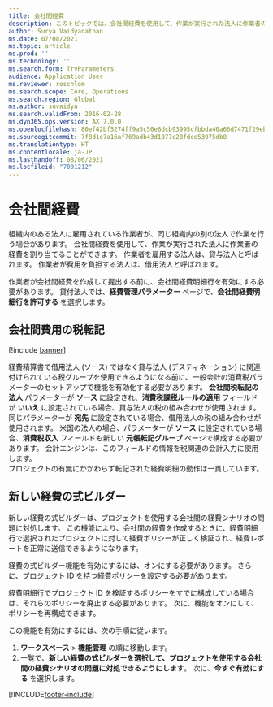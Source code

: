 ```yaml
---
title: 会社間経費
description: このトピックでは、会社間経費を使用して、作業が実行された法人に作業者の経費を割り当てる方法を説明します。
author: Surya Vaidyanathan
ms.date: 07/08/2021
ms.topic: article
ms.prod: ''
ms.technology: ''
ms.search.form: TrvParameters
audience: Application User
ms.reviewer: roschlom
ms.search.scope: Core, Operations
ms.search.region: Global
ms.author: suvaidya
ms.search.validFrom: 2016-02-28
ms.dyn365.ops.version: AX 7.0.0
ms.openlocfilehash: 80ef42bf5274ff9a5c50e6dcb93995cfbbda40a66d7471f29ebf056086320640
ms.sourcegitcommit: 7f8d1e7a16af769adb43d1877c28fdce53975db8
ms.translationtype: HT
ms.contentlocale: ja-JP
ms.lasthandoff: 08/06/2021
ms.locfileid: "7001212"
---
```

# <a name="intercompany-expenses"></a>会社間経費

組織内のある法人に雇用されている作業者が、同じ組織内の別の法人で作業を行う場合があります。 会社間経費を使用して、作業が実行された法人に作業者の経費を割り当てることができます。 作業者を雇用する法人は、貸与法人と呼ばれます。 作業者が費用を負担する法人は、借用法人と呼ばれます。 

作業者が会社間経費を作成して提出する前に、会社間経費明細行を有効にする必要があります。 貸付法人では、**経費管理パラメーター** ページで、**会社間経費明細行を許可する** を選択します。 

## <a name="tax-posting-for-intercompany-expenses"></a>会社間費用の税転記

[!include [banner](../includes/banner.md)]

経費精算書で借用法人 (ソース) ではなく貸与法人 (デスティネーション) に関連付けられている税グループを使用できるようになる前に、一般会計の消費税パラメーターのセットアップで機能を有効化する必要があります。 **会社間税転記の法人** パラメーターが **ソース** に設定され、**消費税課税ルールの適用** フィールドが **いいえ** に設定されている場合、貸与法人の税の組み合わせが使用されます。 同じパラメーターが **宛先** に設定されている場合、借用法人の税の組み合わせが使用されます。 米国の法人の場合、パラメーターが **ソース** に設定されている場合、**消費税収入** フィールドも新しい **元帳転記グループ** ページで構成する必要があります。 会計エンジンは、このフィールドの情報を税関連の会計入力に使用します。   
プロジェクトの有無にかかわらず転記された経費明細の動作は一貫しています。  

## <a name="new-expense-expression-builder"></a>新しい経費の式ビルダー

新しい経費の式ビルダーは、プロジェクトを使用する会社間の経費シナリオの問題に対処します。 この機能により、会社間の経費を作成するときに、経費明細行で選択されたプロジェクトに対して経費ポリシーが正しく検証され、経費レポートを正常に送信できるようになります。

経費の式ビルダー機能を有効にするには、オンにする必要があります。 さらに、プロジェクト ID を持つ経費ポリシーを設定する必要があります。

経費明細行でプロジェクト ID を検証するポリシーをすでに構成している場合は、それらのポリシーを廃止する必要があります。 次に、機能をオンにして、ポリシーを再構成できます。

この機能を有効にするには、次の手順に従います。

1. **ワークスペース** \> **機能管理** の順に移動します。
2. 一覧で、**新しい経費の式ビルダーを選択して、プロジェクトを使用する会社間の経費シナリオの問題に対処できるようにします**。 次に、**今すぐ有効にする** を選択します。

[!INCLUDE[footer-include](../includes/footer-banner.md)]
